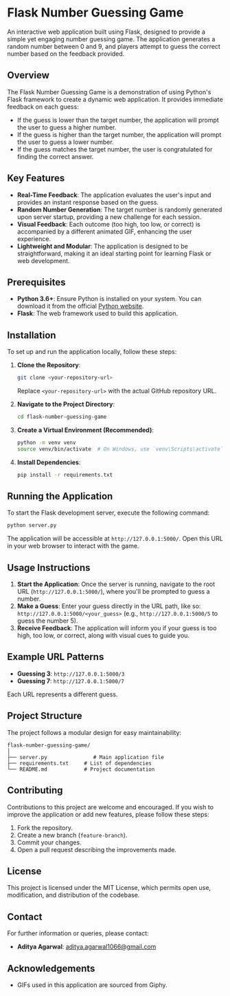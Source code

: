 # Flask Number Guessing Game

An interactive web application built using Flask, designed to provide a simple yet engaging number guessing game. The application generates a random number between 0 and 9, and players attempt to guess the correct number based on the feedback provided.

## Overview

The Flask Number Guessing Game is a demonstration of using Python's Flask framework to create a dynamic web application. It provides immediate feedback on each guess:
- If the guess is lower than the target number, the application will prompt the user to guess a higher number.
- If the guess is higher than the target number, the application will prompt the user to guess a lower number.
- If the guess matches the target number, the user is congratulated for finding the correct answer.

## Key Features

- **Real-Time Feedback**: The application evaluates the user's input and provides an instant response based on the guess.
- **Random Number Generation**: The target number is randomly generated upon server startup, providing a new challenge for each session.
- **Visual Feedback**: Each outcome (too high, too low, or correct) is accompanied by a different animated GIF, enhancing the user experience.
- **Lightweight and Modular**: The application is designed to be straightforward, making it an ideal starting point for learning Flask or web development.

## Prerequisites

- **Python 3.6+**: Ensure Python is installed on your system. You can download it from the official [Python website](https://www.python.org/downloads/).
- **Flask**: The web framework used to build this application.

## Installation

To set up and run the application locally, follow these steps:

1. **Clone the Repository**:
    ```bash
    git clone <your-repository-url>
    ```
   Replace `<your-repository-url>` with the actual GitHub repository URL.

2. **Navigate to the Project Directory**:
    ```bash
    cd flask-number-guessing-game
    ```

3. **Create a Virtual Environment (Recommended)**:
    ```bash
    python -m venv venv
    source venv/bin/activate  # On Windows, use `venv\Scripts\activate`
    ```

4. **Install Dependencies**:
    ```bash
    pip install -r requirements.txt
    ```

## Running the Application

To start the Flask development server, execute the following command:
```bash
python server.py
```

The application will be accessible at `http://127.0.0.1:5000/`. Open this URL in your web browser to interact with the game.

## Usage Instructions

1. **Start the Application**: Once the server is running, navigate to the root URL (`http://127.0.0.1:5000/`), where you'll be prompted to guess a number.
2. **Make a Guess**: Enter your guess directly in the URL path, like so: `http://127.0.0.1:5000/<your_guess>` (e.g., `http://127.0.0.1:5000/5` to guess the number 5).
3. **Receive Feedback**: The application will inform you if your guess is too high, too low, or correct, along with visual cues to guide you.

## Example URL Patterns

- **Guessing 3**: `http://127.0.0.1:5000/3`
- **Guessing 7**: `http://127.0.0.1:5000/7`

Each URL represents a different guess.

## Project Structure

The project follows a modular design for easy maintainability:
```
flask-number-guessing-game/
│
├── server.py               # Main application file
├── requirements.txt     # List of dependencies
└── README.md            # Project documentation
```

## Contributing

Contributions to this project are welcome and encouraged. If you wish to improve the application or add new features, please follow these steps:

1. Fork the repository.
2. Create a new branch (`feature-branch`).
3. Commit your changes.
4. Open a pull request describing the improvements made.

## License

This project is licensed under the MIT License, which permits open use, modification, and distribution of the codebase.

## Contact

For further information or queries, please contact:
- **Aditya Agarwal**: [aditya.agarwal1066@gmail.com](mailto:aditya.agarwal1066@gmail.com)

## Acknowledgements

- GIFs used in this application are sourced from Giphy.
